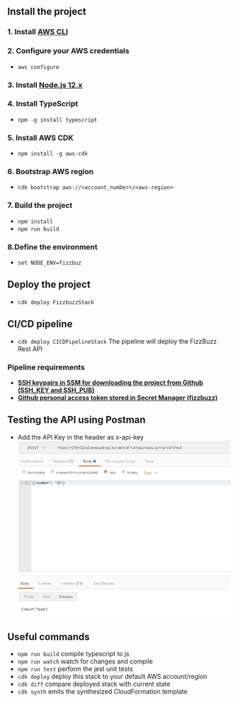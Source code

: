 ## Install the project

### 1. Install [**AWS CLI**](https://docs.aws.amazon.com/cli/latest/userguide/cli-chap-install.html) 
### 2. Configure your AWS credentials
- `aws configure`
### 3. Install [**Node.js 12.x**](https://nodejs.org/dist/latest-v12.x/)
### 4. Install TypeScript
- `npm -g install typescript`
### 5. Install AWS CDK
- `npm install -g aws-cdk`
### 6. Bootstrap AWS region
- `cdk bootstrap aws://<account_number>/<aws-region>`
### 7. Build the project
- `npm install`
- `npm run build`
### 8.Define the environment
- `set NODE_ENV=fizzbuz`

## Deploy the project
- `cdk deploy FizzbuzzStack`

## CI/CD pipeline
- `cdk deploy CICDPipelineStack`
The pipeline will deploy the FizzBuzz Rest API
### Pipeline requirements
- [**SSH keypairs in SSM  for downloading the project from Github (SSH_KEY and SSH_PUB)**](https://www.ssh.com/ssh/keygen/)
- [**Github personal access token stored in Secret Manager (fizzbuzz)**](https://docs.github.com/en/github/authenticating-to-github/creating-a-personal-access-token)

## Testing the API using Postman
- Add the API Key in the header as x-api-key
![Testing with Postman](https://github.com/lukacsbarni/cdk-restApi-Lambda/blob/master/readme.jpg)

## Useful commands

 * `npm run build`   compile typescript to js
 * `npm run watch`   watch for changes and compile
 * `npm run test`    perform the jest unit tests
 * `cdk deploy`      deploy this stack to your default AWS account/region
 * `cdk diff`        compare deployed stack with current state
 * `cdk synth`       emits the synthesized CloudFormation template
